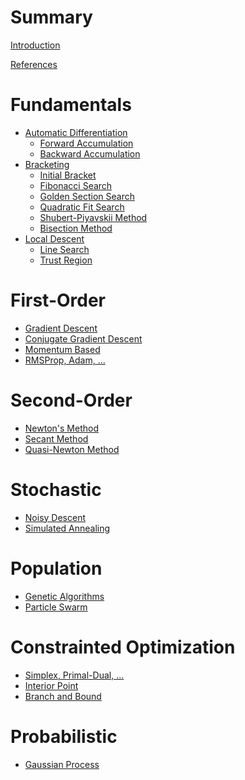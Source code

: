 # Summary

[Introduction]()

[References]()

# Fundamentals

- [Automatic Differentiation]()
  - [Forward Accumulation](./forward_accumulation.md)
  - [Backward Accumulation]()
- [Bracketing]()
  - [Initial Bracket](./bracket_minimum.md)
  - [Fibonacci Search](./fibonacci_search.md)
  - [Golden Section Search](./golden_section_search.md)
  - [Quadratic Fit Search](./quadratic_fit_search.md)
  - [Shubert-Piyavskii Method]()
  - [Bisection Method]()
- [Local Descent]()
  - [Line Search]()
  - [Trust Region]()

# First-Order

- [Gradient Descent]()
- [Conjugate Gradient Descent]()
- [Momentum Based]()
- [RMSProp, Adam, ...]()

# Second-Order

- [Newton's Method]()
- [Secant Method]()
- [Quasi-Newton Method]()

# Stochastic

- [Noisy Descent]()
- [Simulated Annealing]()

# Population

- [Genetic Algorithms]()
- [Particle Swarm]()

# Constrainted Optimization

- [Simplex, Primal-Dual, ...]()
- [Interior Point]()
- [Branch and Bound]()

# Probabilistic

- [Gaussian Process]()
